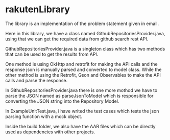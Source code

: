 # rakutenLibrary

The library is an implementation of the problem statement given in email.

Here in this library, we have a class named GithubRepositoriesProvider.java, using that we can get the required data from github search rest API.

GithubRepositoriesProvider.java is a singleton class which has two methods that can be used to get the results from API. 

One method is using OkHttp and retrofit for making the API calls and the response json is manually parsed and converted to model class.
While the other method is using the Retrofit, Gson and Observables to make the API calls and parse the response. 

In GithubRepositoriesProvider.java there is one more mothod we have to parse the JSON named as parseJsonToModel which is responsible for converting the JSON string into the Repository Model. 

In ExampleUnitTest.java, i have writed the test cases which tests the json parsing function with a mock object. 

Inside the build folder, we also have the AAR files which can be directly used as dependencies with other projects.
